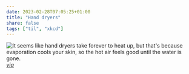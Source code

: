 ```yaml
---
date: 2023-02-28T07:05:25+01:00
title: "Hand dryers"
share: false
tags: ["til", "xkcd"]
---
```

![It seems like hand dryers take forever to heat up, but that's because evaporation cools your skin, so the hot air feels good until the water is gone.](/images/hand-dryers.png)
*[via](https://botsin.space/@xkcdbot/109937567703546899)*

